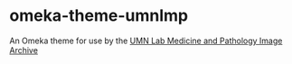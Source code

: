 omeka-theme-umnlmp
==================
An Omeka theme for use by the [UMN Lab Medicine and Pathology Image Archive](http://archive.pathology.umn.edu)
